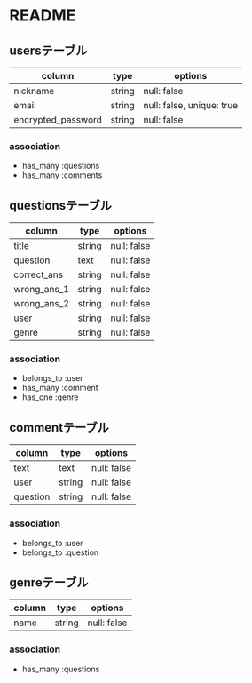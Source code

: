 # README

## usersテーブル

| column | type | options |
| - | - | - |
| nickname | string | null: false |
| email | string | null: false, unique: true |
| encrypted_password | string | null: false |

### association
- has_many :questions
- has_many :comments



## questionsテーブル
| column | type | options |
| - | - | - |
| title | string | null: false |
| question | text | null: false |
| correct_ans | string | null: false |
| wrong_ans_1 | string | null: false |
| wrong_ans_2 | string | null: false |
| user | string | null: false |
| genre | string | null: false |

### association
- belongs_to :user
- has_many :comment
- has_one :genre



## commentテーブル
| column | type | options |
| - | - | - |
| text | text | null: false |
| user | string | null: false |
| question | string | null: false |

### association
- belongs_to :user
- belongs_to :question



## genreテーブル
| column | type | options |
| - | - | - |
| name | string | null: false |

### association
- has_many :questions